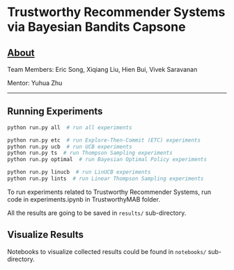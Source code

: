 # Trustworthy Recommender Systems via Bayesian Bandits Capsone

<h2> <u> About </u> </h2>

Team Members: Eric Song, Xiqiang Liu, Hien Bui, Vivek Saravanan

Mentor: Yuhua Zhu
<hr>

## Running Experiments
```bash
python run.py all  # run all experiments

python run.py etc  # run Explore-Then-Commit (ETC) experiments
python run.py ucb  # run UCB experiments
python run.py ts  # run Thompson Sampling experiments
python run.py optimal  # run Bayesian Optimal Policy experiments

python run.py linucb  # run LinUCB experiments
python run.py lints  # run Linear Thompson Sampling experiments
```

To run experiments related to Trustworthy Recommender Systems, run code in experiments.ipynb in TrustworthyMAB folder.

All the results are going to be saved in `results/` sub-directory.

## Visualize Results

Notebooks to visualize collected results could be found in `notebooks/` sub-directory.
